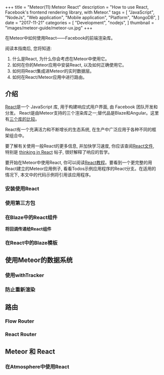 +++
title = "Meteor(11):Meteor React"
description = "How to use React, Facebook's frontend rendering library, with Meteor."
tags = [
    "JavaScript",
    "NodeJs",
    "Web application",
    "Mobile application",
    "Platform",
    "MongoDB",
]
date = "2017-11-21"
categories = [
    "Development",
    "nodejs",
]
thumbnail = "images/meteor-guide/meteor-ux.jpg"
+++

在Meteor中如何使用React——Facebook的前端渲染库。

<!--more-->

阅读本指南后, 您将知道:

1.  什么是React, 为什么你会考虑在Meteor中使用它。
2.  如何在你的Meteor应用中安装React, 以及如何正确使用它。
3.  如何将React集成进Meteor的实时数据层。
4.  如何在React/Meteor应用中进行路由。

##  介绍

[React](https://facebook.github.io/react/)是一个 JavaScript 库, 用于构建响应式用户界面, 由 Facebook 团队开发和分发。
React是由Meteor支持的三个渲染库之一;替代品是Blaze和Angular。这里有[三个库的比较](https://guide.meteor.com/ui-ux.html#view-layers)。

React有一个充满活力和不断增长的生态系统, 在生产中广泛应用于各种不同的框架组合中。

要了解有关使用一般React的更多信息, 并加快学习速度, 你应该查阅[React文件](https://facebook.github.io/react/docs/getting-started.html), 
特别是 [thinking in React](https://facebook.github.io/react/docs/thinking-in-react.html) 帖子, 很好解释了响应的哲学。

要开始在Meteor中使用React, 你可以阅读[React教程](https://www.meteor.com/tutorials/react/creating-an-app)。要看到一个更完整的用React建立的Meteor应用例子, 
看看Todos示例应用程序的React分支。在适用的情况下, 本文中的代码示例将引用该应用程序。

### 安装使用React

### 使用第三方包

### 在Blaze中的React组件

**将回调传递给React组件**

### 在React中的Blaze模板

##  使用Meteor的数据系统

### 使用withTracker

### 防止重新渲染

##  路由

### Flow Router

### React Router

##  Meteor 和 React

### 在Atmosphere中使用React

